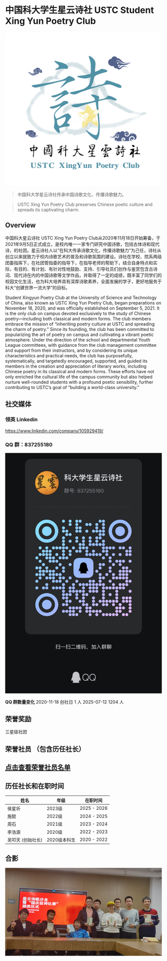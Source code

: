 # 中国科大学生星云诗社 USTC Student Xing Yun Poetry Club

![logo](<assets/logos/星云诗社LOGO USTC XingYun Poetry Club.png>)

> 中国科大学星云诗社传承中国诗歌文化、传播诗歌魅力。

> USTC Xing Yun Poetry Club preserves Chinese poetic culture and spreads its captivating charm.


## Overview
中国科大星云诗社 USTC Xing Yun Poetry Club从2020年11月18日开始筹备，于2021年9月5日正式成立，是校内唯一一家专门研究中国诗歌，包括古体诗和现代诗，的社团。星云诗社人以“在科大传承诗歌文化，传播诗歌魅力”为己任，诗社从创立以来就致力于校内诗歌艺术的普及和诗歌氛围的建设。诗社在学校、院系两级团委指挥下，在社团管指委的指导下，在指导老师的帮助下，结合自身特点和实际，有目的、有计划、有针对性地鼓励、支持、引导社员们创作与鉴赏包含古诗词、现代诗在内的中国诗歌等文学作品，并取得了一定的成绩，既丰富了同学们的校园文化生活，也为科大培养具有深厚诗歌素养，全面发展的学子，更好地服务于科大“创建世界一流大学”的目标。

Student Xingyun Poetry Club at the University of Science and Technology of China, also known as USTC Xing Yun Poetry Club, began preparations on November 18, 2020, and was officially established on September 5, 2021. It is the only club on campus devoted exclusively to the study of Chinese poetry—including both classical and modern forms. The club members embrace the mission of “inheriting poetry culture at USTC and spreading the charm of poetry.” Since its founding, the club has been committed to popularizing the art of poetry on campus and cultivating a vibrant poetic atmosphere. Under the direction of the school and departmental Youth League committees, with guidance from the club management committee and support from their instructors, and by considering its unique characteristics and practical needs, the club has purposefully, systematically, and targetedly encouraged, supported, and guided its members in the creation and appreciation of literary works, including Chinese poetry in its classical and modern forms. These efforts have not only enriched the cultural life of the campus community but also helped nurture well-rounded students with a profound poetic sensibility, further contributing to USTC’s goal of “building a world-class university.”

## 社交媒体

### 领英 Linkedin
https://www.linkedin.com/company/105929419/

### QQ 群：837255180
![QQ 群](/assets/QQ-Group.jpg)

**QQ 群数量变化**
2020-11-18 创社日    1 人
2025-07-12          1204 人
<!-- 需要贴图在这里 -->


## 荣誉奖励

三星级社团
<!-- 需要贴图在这里 -->


## 荣誉社员 （包含历任社长）
## [点击查看荣誉社员名单](./docs/中国科大学生星云诗社荣誉社员名单.docx.md)

## 历任社长和在职时间

| 姓名 | 年级 | 在职时间 |
|---|---|---|
| 侯星圻 | 2023级 | 2025 - 2026 |
| 施懿 | 2022级 | 2024 - 2025 |
| 周石 | 2021级 | 2023 - 2024 |
| 李浩源 | 2020级 | 2022 - 2023 |
| 吴叩天 (创始社长) | 2020级本科生 | 2020 - 2022 |

## 合影
![沙龙](<assets/“星云杯”诗歌比赛颁奖仪式暨诗歌沙龙_20211218 (3).jpg>)